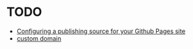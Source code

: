 # TODO

- [Configuring a publishing source for your Github Pages site](https://docs.github.com/en/articles/configuring-a-publishing-source-for-your-github-pages-site#choosing-a-publishing-source)
- [custom domain](https://help.github.com/articles/setting-up-a-custom-domain-with-pages)
